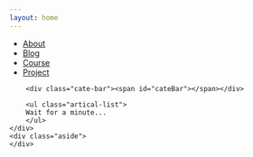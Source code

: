 ```yaml
---
layout: home
---
```


<div class="index-content blog">
    <div class="section">
        <ul class="artical-cate">
            <li class="on"><a href="/"><span>About</span></a></li>
            <li><a href="/blog"><span>Blog</span></a></li>
            <li><a href="/course"><span>Course</span></a></li>
            <li><a href="/project"><span>Project</span></a></li>
        </ul>

        <div class="cate-bar"><span id="cateBar"></span></div>

        <ul class="artical-list">
        Wait for a minute...
        </ul>
    </div>
    <div class="aside">
    </div>
</div>
